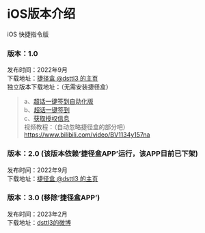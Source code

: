 # iOS版本介绍

iOS 快捷指令版  
### 版本：1.0  
发布时间：2022年9月  
下载地址：[捷径盒 @dsttl3 的主页](https://bt.dsttl3.cn/download/ios.html)  
独立版本下载地址：（无需安装捷径盒）  
>a、[超话一键签到自动化版](https://www.icloud.com/shortcuts/dc631203ff42422cbfb772e2c00b618d)  
>b、[超话一键签到](https://www.icloud.com/shortcuts/f950c15638a84a7797146eb7d1ee074d)  
>c、[获取授权信息](https://www.icloud.com/shortcuts/1a3074d731e04d39926c0bd08060062f)  
视频教程：（自动忽略捷径盒的部分吧）  
https://www.bilibili.com/video/BV1134y157na

### 版本：2.0 (该版本依赖‘捷径盒APP’运行，该APP目前已下架)
发布时间：2022年9月  
下载地址：[捷径盒 @dsttl3 的主页](https://bt.dsttl3.cn/download/ios.html)  

### 版本：3.0 (移除‘捷径盒APP’)
发布时间：2023年2月  
下载地址：[dsttl3的微博](https://weibo.com/1850606085/MsSCHix0k)